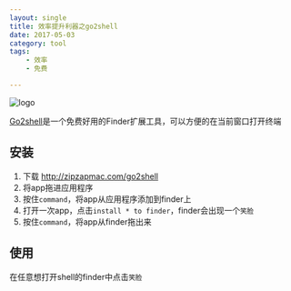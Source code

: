 ```yaml
---
layout: single
title: 效率提升利器之go2shell
date: 2017-05-03
category: tool
tags:
    - 效率
    - 免费

---
```


<!-- add content here -->

![logo](http://zipzapmac.com/system/datas/346/original/banner-go2shell.jpg)

[Go2shell](http://zipzapmac.com/go2shell)是一个免费好用的Finder扩展工具，可以方便的在当前窗口打开终端


## 安装

1. 下载 <http://zipzapmac.com/go2shell>
1. 将app拖进应用程序
1. 按住`command`，将app从应用程序添加到finder上
1. 打开一次app，点击`install * to finder`，finder会出现一个`笑脸`
1. 按住`command`，将app从finder拖出来

## 使用

在任意想打开shell的finder中点击`笑脸`
